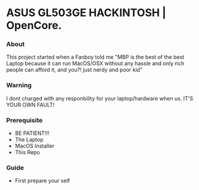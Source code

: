 # ASUS GL503GE HACKINTOSH | OpenCore.

### About
This project started when a Fanboy told me "MBP is the best of the best Laptop because it can run MacOS/OSX without any hassle and only rich people can afford it, and you?! just nerdy and poor kid"

### Warning
I dont charged with any responbility for your laptop/hardware when us. IT'S YOUR OWN FAULT!

### Prerequisite
- BE PATIENT!!!
- The Laptop
- MacOS Installer
- This Repo

### Guide
- First prepare your self